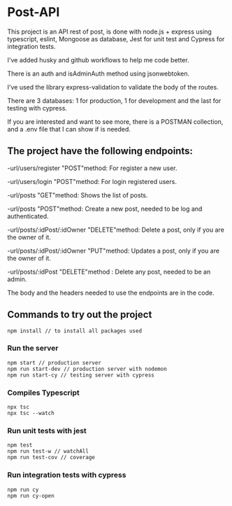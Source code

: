 # Post-API

This project is an API rest of post, is done with node.js + express using typescript, eslint, Mongoose as database, Jest for unit test and Cypress for integration tests.

I've added husky and github workflows to help me code better.

There is an auth and isAdminAuth method using jsonwebtoken.

I've used the library express-validation to validate the body of the routes.

There are 3 databases: 1 for production, 1 for development and the last for testing with cypress.

If you are interested and want to see more, there is a POSTMAN collection, and a .env file that I can show if is needed.

## The project have the following endpoints:

-url/users/register "POST"method: For register a new user.

-url/users/login "POST"method: For login registered users.

-url/posts "GET"method: Shows the list of posts.

-url/posts "POST"method: Create a new post, needed to be log and authenticated.

-url/posts/:idPost/:idOwner "DELETE"method: Delete a post, only if you are the owner of it.

-url/posts/:idPost/:idOwner "PUT"method: Updates a post, only if you are the owner of it.

-url/posts/:idPost "DELETE"method : Delete any post, needed to be an admin.

The body and the headers needed to use the endpoints are in the code.

## Commands to try out the project

```
npm install // to install all packages used
```

### Run the server

```
npm start // production server
npm run start-dev // production server with nodemon
npm run start-cy // testing server with cypress
```

### Compiles Typescript

```
npx tsc
npx tsc --watch
```

### Run unit tests with jest

```
npm test
npm run test-w // watchAll
npm run test-cov // coverage
```

### Run integration tests with cypress

```
npm run cy
npm run cy-open
```
